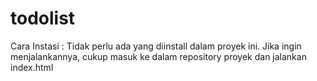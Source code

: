 # todolist

Cara Instasi :
Tidak perlu ada yang diinstall dalam proyek ini. 
Jika ingin menjalankannya, cukup masuk ke dalam repository proyek dan jalankan index.html
